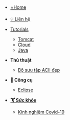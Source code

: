 <!-- docs/_sidebar.md -->


* [⭐Home](./)
* [💡 Liên hệ](./contact/index)

* [Tutorials](./tutorials/index)
  * [Tomcat](./tutorials/tomcat/index)
  * [Cloud](./tutorials/cloud/index)
  * [Java](./tutorials/java/index)

* **Thủ thuật**
  * [Bộ sưu tập ACII đẹp](./tips-tricks/ascii-symbols.md)

* **🧰 Công cụ**
  * [Eclipse](./tools/eclipse.md)

* [**🏋 Sức khỏe**](./healthy/index)
  * [Kinh nghiệm Covid-19](./healthy/covid-19.md)



